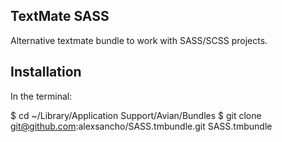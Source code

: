 ## TextMate SASS ##

Alternative textmate bundle to work with SASS/SCSS projects.

## Installation ##

In the terminal:

$ cd ~/Library/Application Support/Avian/Bundles
$ git clone git@github.com:alexsancho/SASS.tmbundle.git SASS.tmbundle
